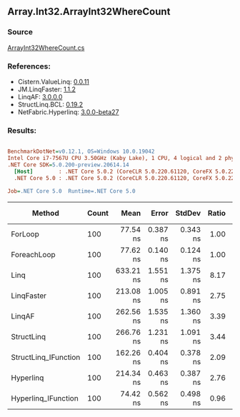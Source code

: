 ﻿## Array.Int32.ArrayInt32WhereCount

### Source
[ArrayInt32WhereCount.cs](../LinqBenchmarks/Array/Int32/ArrayInt32WhereCount.cs)

### References:
- Cistern.ValueLinq: [0.0.11](https://www.nuget.org/packages/Cistern.ValueLinq/0.0.11)
- JM.LinqFaster: [1.1.2](https://www.nuget.org/packages/JM.LinqFaster/1.1.2)
- LinqAF: [3.0.0.0](https://www.nuget.org/packages/LinqAF/3.0.0.0)
- StructLinq.BCL: [0.19.2](https://www.nuget.org/packages/StructLinq.BCL/0.19.2)
- NetFabric.Hyperlinq: [3.0.0-beta27](https://www.nuget.org/packages/NetFabric.Hyperlinq/3.0.0-beta27)

### Results:
``` ini

BenchmarkDotNet=v0.12.1, OS=Windows 10.0.19042
Intel Core i7-7567U CPU 3.50GHz (Kaby Lake), 1 CPU, 4 logical and 2 physical cores
.NET Core SDK=5.0.200-preview.20614.14
  [Host]        : .NET Core 5.0.2 (CoreCLR 5.0.220.61120, CoreFX 5.0.220.61120), X64 RyuJIT
  .NET Core 5.0 : .NET Core 5.0.2 (CoreCLR 5.0.220.61120, CoreFX 5.0.220.61120), X64 RyuJIT

Job=.NET Core 5.0  Runtime=.NET Core 5.0  

```
|               Method | Count |      Mean |    Error |   StdDev | Ratio | RatioSD |  Gen 0 | Gen 1 | Gen 2 | Allocated |
|--------------------- |------ |----------:|---------:|---------:|------:|--------:|-------:|------:|------:|----------:|
|              ForLoop |   100 |  77.54 ns | 0.387 ns | 0.343 ns |  1.00 |    0.00 |      - |     - |     - |         - |
|          ForeachLoop |   100 |  77.62 ns | 0.140 ns | 0.124 ns |  1.00 |    0.00 |      - |     - |     - |         - |
|                 Linq |   100 | 633.21 ns | 1.551 ns | 1.375 ns |  8.17 |    0.04 | 0.0153 |     - |     - |      32 B |
|           LinqFaster |   100 | 213.08 ns | 1.005 ns | 0.891 ns |  2.75 |    0.01 |      - |     - |     - |         - |
|               LinqAF |   100 | 262.56 ns | 1.535 ns | 1.360 ns |  3.39 |    0.03 |      - |     - |     - |         - |
|           StructLinq |   100 | 266.76 ns | 1.231 ns | 1.091 ns |  3.44 |    0.02 | 0.0305 |     - |     - |      64 B |
| StructLinq_IFunction |   100 | 162.26 ns | 0.404 ns | 0.378 ns |  2.09 |    0.01 |      - |     - |     - |         - |
|            Hyperlinq |   100 | 214.34 ns | 0.463 ns | 0.387 ns |  2.76 |    0.01 |      - |     - |     - |         - |
|  Hyperlinq_IFunction |   100 |  74.42 ns | 0.562 ns | 0.498 ns |  0.96 |    0.01 |      - |     - |     - |         - |
